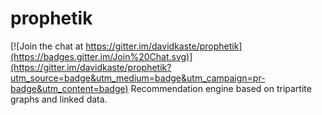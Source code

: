# prophetik

[![Join the chat at https://gitter.im/davidkaste/prophetik](https://badges.gitter.im/Join%20Chat.svg)](https://gitter.im/davidkaste/prophetik?utm_source=badge&utm_medium=badge&utm_campaign=pr-badge&utm_content=badge)
Recommendation engine based on tripartite graphs and linked data.
